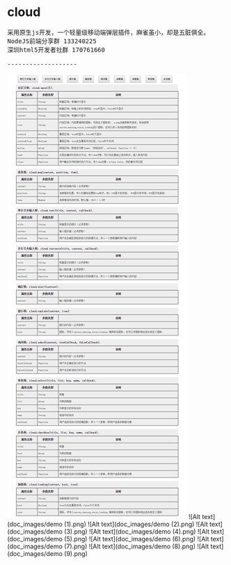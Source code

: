 # cloud 
<pre>
采用原生js开发，一个轻量级移动端弹层插件，麻雀虽小，却是五脏俱全。
NodeJS前端分享群 133240225
深圳html5开发者社群 170761660

-------------------
</pre>

![Alt text](doc_images/doc.png)
  ![Alt text](doc_images/demo (1).png)
  ![Alt text](doc_images/demo (2).png)
  ![Alt text](doc_images/demo (3).png)
  ![Alt text](doc_images/demo (4).png)
  ![Alt text](doc_images/demo (5).png)
  ![Alt text](doc_images/demo (6).png)
  ![Alt text](doc_images/demo (7).png)
  ![Alt text](doc_images/demo (8).png)
  ![Alt text](doc_images/demo (9).png)

